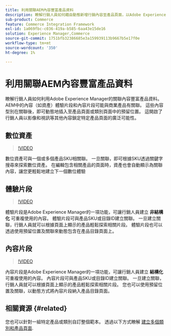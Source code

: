 ```yaml
---
title: 利用關聯AEM內容豐富產品資料
description: 瞭解行銷人員如何藉由動態新增行銷內容至產品頁面，以Adobe Experience Manager的關聯內容豐富產品資料。 這開啟了行銷人員以影像和視訊等其他內容鎖定特定產品頁面的廣泛可能性。
sub-product: Commerce
feature: Commerce Integration Framework
exl-id: 1a069fbc-c036-419a-b585-6aa43e15de16
solution: Experience Manager,Commerce
source-git-commit: 1751bfb32386685e3a159939113b9667b5e17f0e
workflow-type: tm+mt
source-wordcount: '350'
ht-degree: 1%

---
```


# 利用關聯AEM內容豐富產品資料

瞭解行銷人員如何利用Adobe Experience Manager的關聯內容豐富產品資料。 AEM中的內容（如資產）體驗片段和內容片段可能與商業產品有關聯。 這些內容型別在關聯後，即可動態地插入至產品頁面或類別頁面中的預留位置。 這開啟了行銷人員以影像和視訊等其他內容鎖定特定產品頁面的廣泛可能性。

## 數位資產

>[!VIDEO](https://video.tv.adobe.com/v/339121/?quality=12&learn=on)

數位資產可與一個或多個產品SKU相關聯。 一旦關聯，即可根據SKU透過關鍵字搜尋來探索數位資產。 在編輯包含相關產品的頁面時，資產也會自動顯示為關聯內容，讓您更輕鬆地建立下一個數位體驗

## 體驗片段

>[!VIDEO](https://video.tv.adobe.com/v/333205/?quality=12&learn=on)

體驗片段是Adobe Experience Manager的一項功能，可讓行銷人員建立 **非結構化** 可重複使用的內容。 體驗片段可與產品SKU或目錄ID建立關聯。 一旦建立關聯，行銷人員就可以根據頁面上顯示的產品輕鬆探索相關片段。 體驗片段也可以透過使用預留位置及關聯來動態包含在產品目錄頁面上。

## 內容片段

>[!VIDEO](https://video.tv.adobe.com/v/339182/?quality=12&learn=on)

內容片段是Adobe Experience Manager的一項功能，可讓行銷人員建立 **結構化** 可重複使用的內容。 內容片段可與產品SKU或目錄ID建立關聯。 一旦建立關聯，行銷人員就可以根據頁面上顯示的產品輕鬆探索相關片段。 您也可以使用預留位置及關聯，以動態方式將內容片段納入產品目錄頁面。

## 相關資源 {#related}

您也可以針對一組特定產品或類別自訂整個範本。 透過以下方式瞭解 [建立多個類別和產品頁面](/help/commerce/cif/configuring/multi-template-usage.md).
